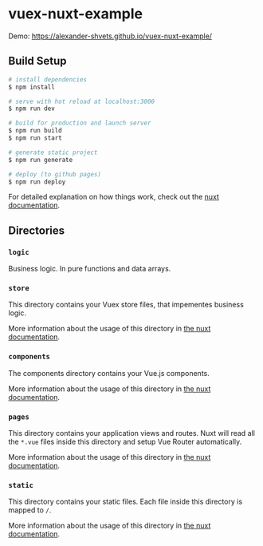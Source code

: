 # vuex-nuxt-example

Demo: https://alexander-shvets.github.io/vuex-nuxt-example/

## Build Setup

```bash
# install dependencies
$ npm install

# serve with hot reload at localhost:3000
$ npm run dev

# build for production and launch server
$ npm run build
$ npm run start

# generate static project
$ npm run generate

# deploy (to github pages)
$ npm run deploy
```

For detailed explanation on how things work, check out the [nuxt documentation](https://nuxtjs.org).

## Directories

### `logic`

Business logic. In pure functions and data arrays.

### `store`

This directory contains your Vuex store files, that impementes business logic.

More information about the usage of this directory in [the nuxt documentation](https://nuxtjs.org/docs/2.x/directory-structure/store).

### `components`

The components directory contains your Vue.js components.

More information about the usage of this directory in [the nuxt documentation](https://nuxtjs.org/docs/2.x/directory-structure/components).


### `pages`

This directory contains your application views and routes. Nuxt will read all the `*.vue` files inside this directory and setup Vue Router automatically.

More information about the usage of this directory in [the nuxt documentation](https://nuxtjs.org/docs/2.x/get-started/routing).

### `static`

This directory contains your static files. Each file inside this directory is mapped to `/`.

More information about the usage of this directory in [the nuxt documentation](https://nuxtjs.org/docs/2.x/directory-structure/static).
